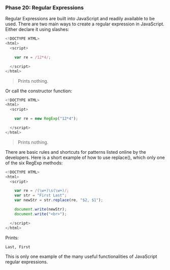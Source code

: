 ### Phase 20: Regular Expressions

Regular Expressions are built into JavaScript and readily available to be used.
There are two main ways to create a regular expression in JavaScript.
Either declare it using slashes:

```js
<!DOCTYPE HTML>
<html>
  <script>

    var re = /12*4/;

  </script>
</html>

```

>Prints nothing.


Or call the constructor function:

```js
<!DOCTYPE HTML>
<html>
  <script>

    var re = new RegExp("12*4");

  </script>
</html>

```

>Prints nothing.

There are basic rules and shortcuts for patterns listed online by the developers. Here is a short example of how to use replace(), which only one of the six RegExp methods:

```js
<!DOCTYPE HTML>
<html>
  <script>

    var re = /(\w+)\s(\w+)/;
    var str = "First Last";
    var newStr = str.replace(re, "$2, $1");

    document.write(newStr);
    document.write("<br>");

  </script>
</html>


```


Prints:

	Last, First


This is only one example of the many useful functionalities of JavaScript regular expressions.

	

